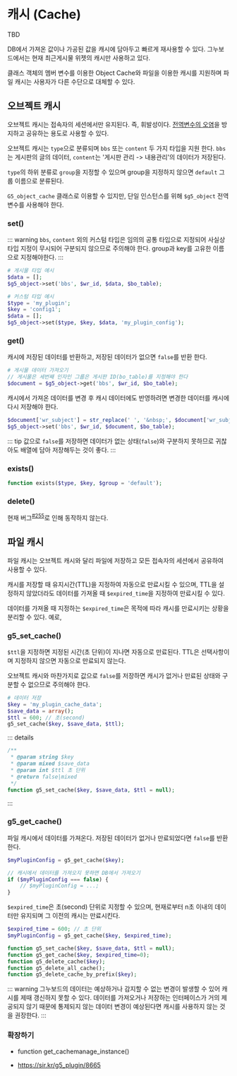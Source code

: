 # 캐시 (Cache)

TBD

DB에서 가져온 값이나 가공된 값을 캐시에 담아두고 빠르게 재사용할 수 있다.
그누보드에서는 현재 최근게시물 위젯의 캐시만 사용하고 있다.

클래스 객체의 멤버 변수를 이용한 Object Cache와 파일을 이용한 캐시를 지원하며 파일 캐시는 사용자가 다른 수단으로 대체할 수 있다.

## 오브젝트 캐시

오브젝트 캐시는 접속자의 세션에서만 유지된다. 즉, 휘발성이다.
[전역변수의 오염](/developers/polluted_variables)을 방지하고 공유하는 용도로 사용할 수 있다.

오브젝트 캐시는 `type`으로 분류되며 `bbs` 또는 `content` 두 가지 타입을 지원 한다.
`bbs`는 게시판의 글의 데이터, `content`는 '게시판 관리 -> 내용관리'의 데이터가 저장된다.

`type`의 하위 분류로 `group`을 지정할 수 있으며 group을 지정하지 않으면 `default` 그룹 이름으로 분류된다.

`G5_object_cache` 클래스로 이용할 수 있지만, 단일 인스턴스를 위해 `$g5_object` 전역변수를 사용해야 한다.

### set()

::: warning
`bbs`, `content` 외의 커스텀 타입은 임의의 공통 타입으로 지정되어 사실상 타입 지정이 무시되어 구분되지 않으므로 주의해야 한다. group과 key를 고유한 이름으로 지정해야한다.
:::

```php
# 게시물 타입 예시
$data = [];
$g5_object->set('bbs', $wr_id, $data, $bo_table);

# 커스텀 타입 예시
$type = 'my_plugin';
$key = 'config1';
$data = [];
$g5_object->set($type, $key, $data, 'my_plugin_config');
```

### get()

캐시에 저장된 데이터를 반환하고, 저장된 데이터가 없으면 `false`를 반환 한다.

```php
# 게시물 데이터 가져오기
// 게시물은 세번째 인자인 그룹은 게시판 ID(bo_table)를 지정해야 한다
$document = $g5_object->get('bbs', $wr_id, $bo_table);
```

캐시에서 가져온 데이터를 변경 후 캐시 데이터에도 반영하려면 변경한 데이터를 캐시에 다시 저장해야 한다.

```php
$document['wr_subject'] = str_replace(' ', '&nbsp;', $document['wr_subject']);
$g5_object->set('bbs', $wr_id, $document, $bo_table);
```

::: tip
값으로 `false`를 저장하면 데이터가 없는 상태(`false`)와 구분하지 못하므로 귀찮아도 배열에 담아 저장해두는 것이 좋다.
:::

### exists()

```php
function exists($type, $key, $group = 'default');
```

### delete()

현재 버그<sup>[#255](https://github.com/gnuboard/gnuboard5/issues/225)</sup>로 인해 동작하지 않는다.

## 파일 캐시

파일 캐시는 오브젝트 캐시와 달리 파일에 저장하고 모든 접속자의 세션에서 공유하여 사용할 수 있다.

캐시를 저장할 때 유지시간(TTL)을 지정하여 자동으로 만료시킬 수 있으며, TTL을 설정하지 않았더라도 데이터를 가져올 때 `$expired_time`을 지정하여 만료시킬 수 있다.

데이터를 가져올 때 지정하는 `$expired_time`은 목적에 따라 캐시를 만료시키는 상황을 분리할 수 있다. 예로, 

### g5_set_cache()

`$ttl`을 지정하면 지정된 시간(초 단위)이 지나면 자동으로 만료된다. TTL은 선택사항이며 지정하지 않으면 자동으로 만료되지 않는다.

오브젝트 캐시와 마찬가지로 값으로 `false`를 저장하면 캐시가 없거나 만료된 상태와 구분할 수 없으므로 주의해야 한다.

```php
# 데이터 저장
$key = 'my_plugin_cache_data';
$save_data = array();
$ttl = 600; // 초(second)
g5_set_cache($key, $save_data, $ttl);
```

::: details

```php
/**
 * @param string $key
 * @param mixed $save_data
 * @param int $ttl 초 단위
 * @return false|mixed
 */
function g5_set_cache($key, $save_data, $ttl = null);
```

:::

### g5_get_cache()

파일 캐시에서 데이터를 가져온다.
저장된 데이터가 없거나 만료되었다면 `false`를 반환 한다.

```php
$myPluginConfig = g5_get_cache($key);

// 캐시에서 데이터를 가져오지 못하면 DB에서 가져오기
if ($myPluginConfig === false) {
    // $myPluginConfig = ...;
}
```

`$expired_time`은 초(second) 단위로 지정할 수 있으며, 현재로부터 n초 이내의 데이터만 유지되며 그 이전의 캐시는 만료시킨다.

```php
$expired_time = 600; // 초 단위
$myPluginConfig = g5_get_cache($key, $expired_time);
```

```php
function g5_set_cache($key, $save_data, $ttl = null);
function g5_get_cache($key, $expired_time=0);
function g5_delete_cache($key);
function g5_delete_all_cache();
function g5_delete_cache_by_prefix($key);
```

::: warning
그누보드의 데이터는 예상하거나 감지할 수 없는 변경이 발생할 수 있어 캐시를 제때 갱신하지 못할 수 있다. 데이터를 가져오거나 저장하는 인터페이스가 거의 제공되지 않기 때문에 통제되지 않는 데이터 변경이 예상된다면 캐시를 사용하지 않는 것을 권장한다.
:::

### 확장하기

- function get_cachemanage_instance()

- https://sir.kr/g5_plugin/8665
